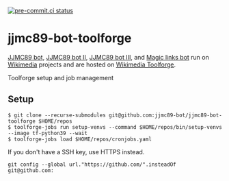 [![pre-commit.ci status](https://results.pre-commit.ci/badge/github/jjmc89-bot/jjmc89-bot-toolforge/main.svg)](https://results.pre-commit.ci/latest/github/jjmc89-bot/jjmc89-bot-toolforge/main)

# jjmc89-bot-toolforge

[JJMC89 bot](https://meta.wikimedia.org/wiki/User:JJMC89_bot), [JJMC89 bot II](https://meta.wikimedia.org/wiki/User:JJMC89_bot_II), [JJMC89 bot III](https://meta.wikimedia.org/wiki/User:JJMC89_bot_III), and [Magic links bot](https://meta.wikimedia.org/wiki/User:Magic_links_bot) run on [Wikimedia](https://www.wikimedia.org/) projects and are hosted on [Wikimedia Toolforge](https://toolforge.org/).

Toolforge setup and job management

## Setup
```shell
$ git clone --recurse-submodules git@github.com:jjmc89-bot/jjmc89-bot-toolforge $HOME/repos
$ toolforge-jobs run setup-venvs --command $HOME/repos/bin/setup-venvs --image tf-python39 --wait
$ toolforge-jobs load $HOME/repos/cronjobs.yaml
```
If you don't have a SSH key, use HTTPS instead.
```shell
git config --global url."https://github.com/".insteadOf git@github.com:
```
